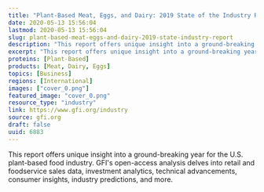 ```yaml
---
title: "Plant-Based Meat, Eggs, and Dairy: 2019 State of the Industry Report"
date: 2020-05-13 15:56:04
lastmod: 2020-05-13 15:56:04
slug: plant-based-meat-eggs-and-dairy-2019-state-industry-report
description: "This report offers unique insight into a ground-breaking year for the U.S. plant-based food industry. GFI’s open-access analysis delves into retail and foodservice sales data, investment analytics, technical advancements, consumer insights, industry predictions, and more."
excerpt: "This report offers unique insight into a ground-breaking year for the U.S. plant-based food industry. GFI’s open-access analysis delves into retail and foodservice sales data, investment analytics, technical advancements, consumer insights, industry predictions, and more."
proteins: [Plant-Based]
products: [Meat, Dairy, Eggs]
topics: [Business]
regions: [International]
images: ["cover_0.png"]
featured_image: "cover_0.png"
resource_type: "industry"
link: https://www.gfi.org/industry
source: gfi.org
draft: false
uuid: 6883
---
```

This report offers unique insight into a ground-breaking year for the
U.S. plant-based food industry. GFI's open-access analysis delves into
retail and foodservice sales data, investment analytics, technical
advancements, consumer insights, industry predictions, and more.
